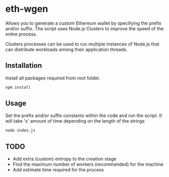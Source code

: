 # eth-wgen

Allows you to generate a custom Ethereum wallet by specifying the prefix and/or suffix.
The script uses Node.js Clusters to improve the speed of the entire process.

Clusters processes can be used to run multiple instances of Node.js that can distribute workloads among their application threads.

## Installation

Install all packages required from root folder.

```bash
npm install
```

## Usage

Set the prefix and/or suffix constants within the code and run the script.
It will take 'x' amount of time depending on the length of the strings

```bash
node index.js
```

## TODO

- Add extra (custom) entropy to the creation stage
- Find the maximum number of workers (recommended) for the machine
- Add estimate time required for the process